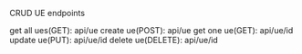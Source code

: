 CRUD UE endpoints

get all ues(GET): api/ue
create ue(POST): api/ue
get one ue(GET): api/ue/id
update ue(PUT): api/ue/id
delete ue(DELETE): api/ue/id